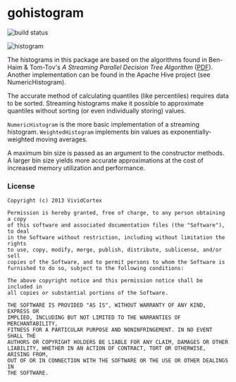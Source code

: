 gohistogram
=======
![build status](https://circleci.com/gh/VividCortex/gohistogram.png?circle-token=d37ec652ea117165cd1b342400a801438f575209)

![histogram](http://i.imgur.com/5OplaRs.png)

The histograms in this package are based on the algorithms found in
Ben-Haim & Tom-Tov's *A Streaming Parallel Decision Tree Algorithm*
([PDF](http://jmlr.org/papers/volume11/ben-haim10a/ben-haim10a.pdf)).
Another implementation can be found in the Apache Hive project (see
NumericHistogram).

The accurate method of calculating quantiles (like percentiles) requires
data to be sorted. Streaming histograms make it possible to approximate
quantiles without sorting (or even individually storing) values.

`NumericHistogram` is the more basic implementation of a streaming
histogram. `WeightedHistogram` implements bin values as exponentially-weighted
moving averages.

A maximum bin size is passed as an argument to the constructor methods. A
larger bin size yields more accurate approximations at the cost of increased
memory utilization and performance.

### License
    Copyright (c) 2013 VividCortex

    Permission is hereby granted, free of charge, to any person obtaining a copy
    of this software and associated documentation files (the "Software"), to deal
    in the Software without restriction, including without limitation the rights
    to use, copy, modify, merge, publish, distribute, sublicense, and/or sell
    copies of the Software, and to permit persons to whom the Software is
    furnished to do so, subject to the following conditions:

    The above copyright notice and this permission notice shall be included in
    all copies or substantial portions of the Software.

    THE SOFTWARE IS PROVIDED "AS IS", WITHOUT WARRANTY OF ANY KIND, EXPRESS OR
    IMPLIED, INCLUDING BUT NOT LIMITED TO THE WARRANTIES OF MERCHANTABILITY,
    FITNESS FOR A PARTICULAR PURPOSE AND NONINFRINGEMENT. IN NO EVENT SHALL THE
    AUTHORS OR COPYRIGHT HOLDERS BE LIABLE FOR ANY CLAIM, DAMAGES OR OTHER
    LIABILITY, WHETHER IN AN ACTION OF CONTRACT, TORT OR OTHERWISE, ARISING FROM,
    OUT OF OR IN CONNECTION WITH THE SOFTWARE OR THE USE OR OTHER DEALINGS IN
    THE SOFTWARE.
